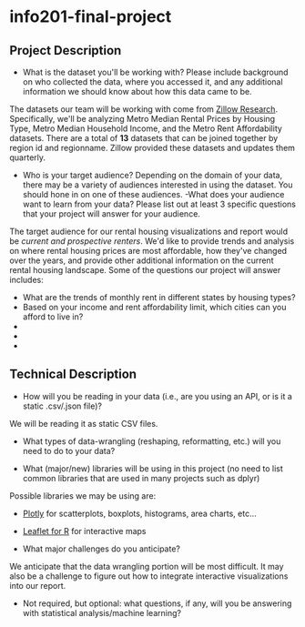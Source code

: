# info201-final-project
## Project Description
- What is the dataset you'll be working with?  Please include background on who collected the data, where you accessed it, and any additional information we should know about how this data came to be.

The datasets our team will be working with come from [Zillow Research](https://www.zillow.com/research/data/). Specifically, we'll be analyzing Metro Median Rental Prices by Housing Type, Metro Median Household Income, and the Metro Rent Affordability datasets. There are a total of **13** datasets that can be joined together by region id and regionname. Zillow provided these datasets and updates them quarterly.  

- Who is your target audience?  Depending on the domain of your data, there may be a variety of audiences interested in using the dataset.  You should hone in on one of these audiences.
-What does your audience want to learn from your data?  Please list out at least 3 specific questions that your project will answer for your audience.

The target audience for our rental housing visualizations and report would be *current and prospective renters*. We'd like to provide trends and analysis on where rental housing prices are most affordable, how they've changed over the years, and provide other additional information on the current rental housing landscape. Some of the questions our project will answer includes:

- What are the trends of monthly rent in different states by housing types?
- Based on your income and rent affordability limit, which cities can you afford to live in?
- 
-
-

## Technical Description
- How will you be reading in your data (i.e., are you using an API, or is it a static .csv/.json file)?

We will be reading it as static CSV files.

- What types of data-wrangling (reshaping, reformatting, etc.) will you need to do to your data?


- What (major/new) libraries will be using in this project (no need to list common libraries that are used in many projects such as dplyr)

Possible libraries we may be using are:
- [Plotly](https://plot.ly/ggplot2/) for scatterplots, boxplots, histograms, area charts, etc...
- [Leaflet for R](https://rstudio.github.io/leaflet/) for interactive maps

- What major challenges do you anticipate?

We anticipate that the data wrangling portion will be most difficult. It may also be a challenge to figure out how to integrate interactive visualizations into our report. 

- Not required, but optional: what questions, if any, will you be answering with statistical analysis/machine learning?

